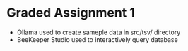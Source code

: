 # Graded Assignment 1

* Ollama used to create sameple data in src/tsv/ directory
* BeeKeeper Studio used to interactively query database